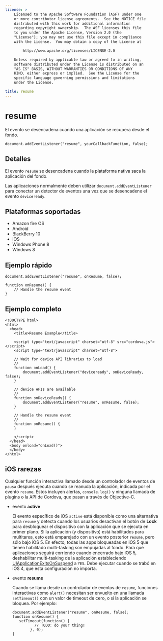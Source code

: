 ```yaml
---
license: >
    Licensed to the Apache Software Foundation (ASF) under one
    or more contributor license agreements.  See the NOTICE file
    distributed with this work for additional information
    regarding copyright ownership.  The ASF licenses this file
    to you under the Apache License, Version 2.0 (the
    "License"); you may not use this file except in compliance
    with the License.  You may obtain a copy of the License at

        http://www.apache.org/licenses/LICENSE-2.0

    Unless required by applicable law or agreed to in writing,
    software distributed under the License is distributed on an
    "AS IS" BASIS, WITHOUT WARRANTIES OR CONDITIONS OF ANY
    KIND, either express or implied.  See the License for the
    specific language governing permissions and limitations
    under the License.

title: resume
---
```


# resume

El evento se desencadena cuando una aplicación se recupera desde el fondo.

    document.addEventListener("resume", yourCallbackFunction, false);
    

## Detalles

El evento `resume` se desencadena cuando la plataforma nativa saca la aplicación del fondo.

Las aplicaciones normalmente deben utilizar `document.addEventListener` para conectar un detector de eventos una vez que se desencadene el evento `deviceready`.

## Plataformas soportadas

*   Amazon fire OS
*   Android
*   BlackBerry 10
*   iOS
*   Windows Phone 8
*   Windows 8

## Ejemplo rápido

    document.addEventListener("resume", onResume, false);
    
    function onResume() {
        // Handle the resume event
    }
    

## Ejemplo completo

    <!DOCTYPE html>
    <html>
      <head>
        <title>Resume Example</title>
    
        <script type="text/javascript" charset="utf-8" src="cordova.js"></script>
        <script type="text/javascript" charset="utf-8">
    
        // Wait for device API libraries to load
        //
        function onLoad() {
            document.addEventListener("deviceready", onDeviceReady, false);
        }
    
        // device APIs are available
        //
        function onDeviceReady() {
            document.addEventListener("resume", onResume, false);
        }
    
        // Handle the resume event
        //
        function onResume() {
        }
    
        </script>
      </head>
      <body onload="onLoad()">
      </body>
    </html>
    

## iOS rarezas

Cualquier función interactiva llamado desde un controlador de eventos de `pausa` después ejecuta cuando se reanuda la aplicación, indicada por el evento `resume`. Estos incluyen alertas, `console.log()` y ninguna llamada de plugins o la API de Cordova, que pasan a través de Objective-C.

*   evento **active**
    
    El evento específico de iOS `active` está disponible como una alternativa para `resume` y detecta cuando los usuarios desactivan el botón de **Lock** para desbloquear el dispositivo con la aplicación que se ejecuta en primer plano. Si la aplicación (y dispositivo) está habilitados para multitarea, esto está emparejado con un evento posterior `resume`, pero sólo bajo iOS 5. En efecto, todas las apps bloqueadas en iOS 5 que tienen habilitado multi-tasking son empujadas al fondo. Para que aplicaciones seguirá corriendo cuando encerrado bajo iOS 5, deshabilitar multi-tasking de la aplicación estableciendo [UIApplicationExitsOnSuspend][1] a `YES`. Debe ejecutar cuando se trabó en iOS 4, que esta configuración no importa.

*   evento **resume**
    
    Cuando se llama desde un controlador de eventos de `resume`, funciones interactivas como `alert()` necesitan ser envuelto en una llamada `setTimeout()` con un valor de timeout de cero, o si la aplicación se bloquea. Por ejemplo:
    
        document.addEventListener("resume", onResume, false);
        function onResume() {
           setTimeout(function() {
                  // TODO: do your thing!
                }, 0);
        }
        

 [1]: http://developer.apple.com/library/ios/#documentation/general/Reference/InfoPlistKeyReference/Articles/iPhoneOSKeys.html